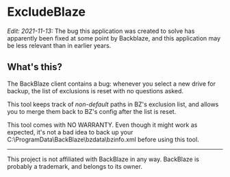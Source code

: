 ExcludeBlaze
============

*Edit: 2021-11-13:* The bug this application was created to solve has apparently been fixed at some point by Backblaze, and this application may be less relevant than in earlier years.

What's this?
------------

The BackBlaze client contains a bug: whenever you select a new drive for backup, the list of exclusions is reset with no questions asked.

This tool keeps track of *non-default* paths in BZ's exclusion list, and allows you to merge them back to BZ's config after the list is reset.

This tool comes with NO WARRANTY. Even though it might work as expected, it's not a bad idea to back up your C:\ProgramData\BackBlaze\bzdata\bzinfo.xml before using this tool.

-----------
This project is not affiliated with BackBlaze in any way. BackBlaze is probably a trademark, and belongs to its owner.
